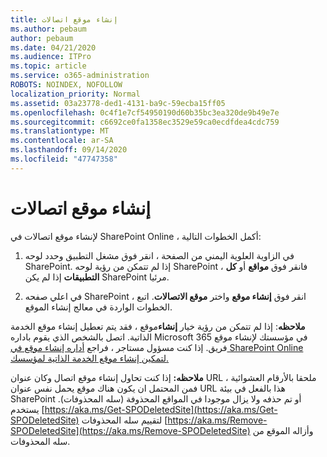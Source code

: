 ```yaml
---
title: إنشاء موقع اتصالات
ms.author: pebaum
author: pebaum
ms.date: 04/21/2020
ms.audience: ITPro
ms.topic: article
ms.service: o365-administration
ROBOTS: NOINDEX, NOFOLLOW
localization_priority: Normal
ms.assetid: 03a23778-ded1-4131-ba9c-59ecba15ff05
ms.openlocfilehash: 0c4f1e7cf54950190d60b35bc3ea320de9b49e7e
ms.sourcegitcommit: c6692ce0fa1358ec3529e59ca0ecdfdea4cdc759
ms.translationtype: MT
ms.contentlocale: ar-SA
ms.lasthandoff: 09/14/2020
ms.locfileid: "47747358"
---
```

# <a name="create-a-communication-site"></a>إنشاء موقع اتصالات

لإنشاء موقع اتصالات في SharePoint Online ، أكمل الخطوات التالية: 
  
1. في الزاوية العلوية اليمني من الصفحة ، انقر فوق مشغل التطبيق وحدد لوحه SharePoint. إذا لم تتمكن من رؤية لوحه SharePoint ، فانقر فوق **مواقع** أو **كل التطبيقات** إذا لم يكن SharePoint مرئيا. 
    
2. في اعلي صفحه SharePoint ، انقر فوق **إنشاء موقع** واختر **موقع الاتصالات**. اتبع الخطوات الواردة في معالج إنشاء الموقع. 
    
 **ملاحظه**: إذا لم تتمكن من رؤية خيار **إنشاء**موقع ، فقد يتم تعطيل إنشاء موقع الخدمة الذاتية. اتصل بالشخص الذي يقوم باداره Microsoft 365 في مؤسستك لإنشاء موقع فريق. إذا كنت مسؤول مستاجر ، فراجع [أداره إنشاء موقع في SharePoint Online لتمكين إنشاء موقع الخدمة الذاتية لمؤسسك.](https://go.microsoft.com/fwlink/?linkid=2018780)
  
 **ملاحظه:** إذا كنت تحاول إنشاء موقع اتصال وكان عنوان URL ملحقا بالأرقام العشوائية ، فمن المحتمل ان يكون هناك موقع يحمل نفس عنوان URL هذا بالفعل في بيئة SharePoint أو تم حذفه ولا يزال موجودا في المواقع المحذوفة (سله المحذوفات). يستخدم [https://aka.ms/Get-SPODeletedSite](https://aka.ms/Get-SPODeletedSite) لتقييم سله المحذوفات [https://aka.ms/Remove-SPODeletedSite](https://aka.ms/Remove-SPODeletedSite) وأزاله الموقع من سله المحذوفات. 
  

